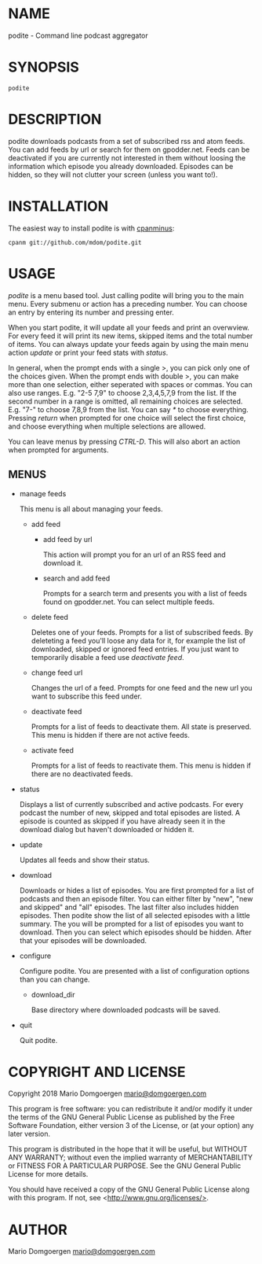 # NAME

podite - Command line podcast aggregator

# SYNOPSIS

    podite

# DESCRIPTION

podite downloads podcasts from a set of subscribed rss and atom feeds. You
can add feeds by url or search for them on gpodder.net. Feeds can be
deactivated if you are currently not interested in them without loosing
the information which episode you already downloaded. Episodes can be
hidden, so they will not clutter your screen (unless you want to!).

# INSTALLATION

The easiest way to install podite is with
[cpanminus](https://github.com/miyagawa/cpanminus):

    cpanm git://github.com/mdom/podite.git

# USAGE

_podite_ is a menu based tool. Just calling podite will bring you to the main
menu. Every submenu or action has a preceding number. You can choose an entry
by entering its number and pressing enter.

When you start podite, it will update all your feeds and print an
overwview. For every feed it will print its new items, skipped items and
the total number of items. You can always update your feeds again by using
the main menu action _update_ or print your feed stats with _status_.

In general, when the prompt ends with a single >, you can pick
only one of the choices given. When the prompt ends with double >,
you can make more than one selection, either seperated with spaces or
commas. You can also use ranges. E.g. "2-5 7,9" to choose 2,3,4,5,7,9
from the list. If the second number in a range is omitted, all remaining
choices are selected. E.g. "7-" to choose 7,8,9 from the list. You can
say _\*_ to choose everything. Pressing _return_ when prompted for one
choice will select the first choice, and choose everything when multiple
selections are allowed.

You can leave menus by pressing _CTRL-D_. This will also abort an action
when prompted for arguments.

## MENUS

- manage feeds

    This menu is all about managing your feeds.

    - add feed
        - add feed by url

            This action will prompt you for an url of an RSS feed and download it.

        - search and add feed

            Prompts for a search term and presents you with a list of feeds found
            on gpodder.net. You can select multiple feeds.
    - delete feed

        Deletes one of your feeds. Prompts for a list of subscribed feeds. By
        deleteting a feed you'll loose any data for it, for example the list
        of downloaded, skipped or ignored feed entries. If you just want to
        temporarily disable a feed use _deactivate feed_.

    - change feed url

        Changes the url of a feed. Prompts for one feed and the new url you want to
        subscribe this feed under.

    - deactivate feed

        Prompts for a list of feeds to deactivate them. All state is preserved. This
        menu is hidden if there are not active feeds.

    - activate feed

        Prompts for a list of feeds to reactivate them. This menu is hidden if there
        are no deactivated feeds.

- status

    Displays a list of currently subscribed and active podcasts. For every
    podcast the number of new, skipped and total episodes are listed. A
    episode is counted as skipped if you have already seen it in the download
    dialog but haven't downloaded or hidden it.

- update

    Updates all feeds and show their status.

- download

    Downloads or hides a list of episodes. You are first prompted for a list
    of podcasts and then an episode filter. You can either filter by "new",
    "new and skipped" and "all" episodes. The last filter also includes
    hidden episodes. Then podite show the list of all selected episodes with a
    little summary. The you will be prompted for a list of episodes you want
    to download. Then you can select which episodes should be hidden. After
    that your episodes will be downloaded.

- configure

    Configure podite. You are presented with a list of configuration options than
    you can change.

    - download\_dir

        Base directory where downloaded podcasts will be saved.

- quit

    Quit podite.

# COPYRIGHT AND LICENSE

Copyright 2018 Mario Domgoergen <mario@domgoergen.com>

This program is free software: you can redistribute it and/or modify
it under the terms of the GNU General Public License as published by
the Free Software Foundation, either version 3 of the License, or
(at your option) any later version.

This program is distributed in the hope that it will be useful,
but WITHOUT ANY WARRANTY; without even the implied warranty of
MERCHANTABILITY or FITNESS FOR A PARTICULAR PURPOSE.  See the
GNU General Public License for more details.

You should have received a copy of the GNU General Public License
along with this program.  If not, see &lt;http://www.gnu.org/licenses/>.

# AUTHOR

Mario Domgoergen <mario@domgoergen.com>
